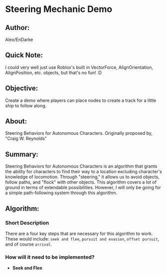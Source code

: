 # Steering Mechanic Demo

## Author:
Alex/EnDarke

## Quick Note:
I could very well just use Roblox's built in VectorForce, AlignOrientation,
AlignPosition, etc. objects, but that's no fun! :D

## Objective:
Create a demo where players can place nodes to create a track for a little ship to follow along.

## About:
Steering Behaviors for Autonomous Characters. Originally proposed by, "Craig W. Reynolds"

## Summary:
Steering Behaviors for Autonomous Characters is an algorithm that grants the ability for characters to find their way to a location excluding character's knowledge of locomotion. Through "steering," it allows us to avoid objects, follow paths, and "flock" with other objects. This algorithm covers a lot of ground in terms of extendable possibilities. However, I will only be going for a simple path-following system through this algorithm.

## Algorithm:
### Short Description
There are a four key steps that are necessary for this algorithm to work. These would include: `seek and flee`, `pursuit and evasion`, `offset pursuit`, and of course `arrival`.

### How will it need to be implemented?
- **Seek and Flee**